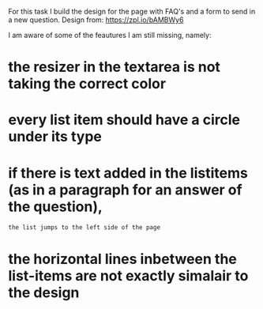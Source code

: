 For this task I build the design for the page with FAQ's and a form to send in a new question.
Design from: https://zpl.io/bAMBWy6

I am aware of some of the feautures I am still missing, namely:
#  the resizer in the textarea is not taking the correct color
#  every list item should have a circle under its type
#  if there is text added in the listitems (as in a paragraph for an answer of the question),
    the list jumps to the left side of the page
#  the horizontal lines inbetween the list-items are not exactly simalair to the design
